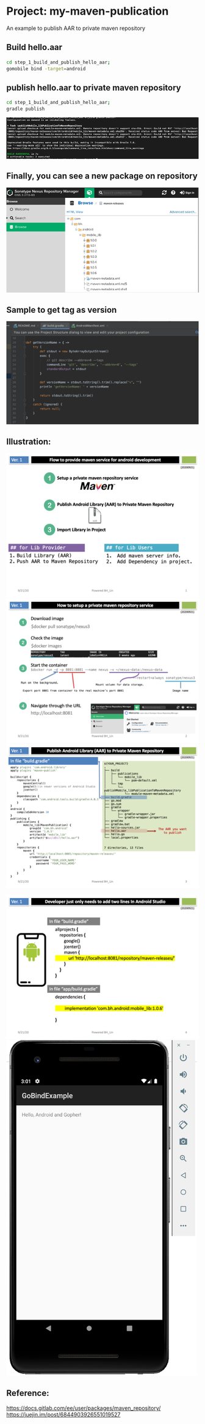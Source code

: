 # Project: my-maven-publication
An example to publish AAR to private maven repository

## Build hello.aar
```bash
cd step_1_build_and_publish_hello_aar;    
gomobile bind -target=android	
```

## publish hello.aar to private maven repository
```bash
cd step_1_build_and_publish_hello_aar;   
gradle publish  
```  

![](./images/cmd_gradle_publish.png)

## Finally, you can see a new package on repository
![](./images/sonatype_nexus_repository_manager.png)

## Sample to get tag as version 
![](./images/getversionname.png)


## Illustration: 
![](./images/Slide1.png)
![](./images/Slide2.png)
![](./images/Slide3.png)

![](./images/Slide4.png)
![](./images/call_hello_aar_on_android.png) 

## Reference: 
<https://docs.gitlab.com/ee/user/packages/maven_repository/>  
<https://juejin.im/post/6844903926551019527>